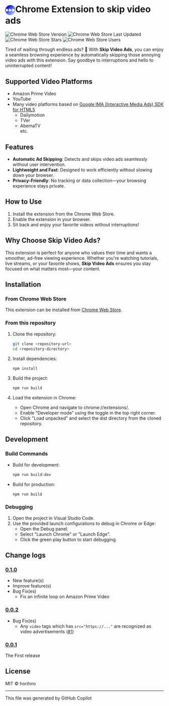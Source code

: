 # <img src="./img/icon128.png" width="32px" valign="middle">Chrome Extension to skip video ads
![Chrome Web Store Version](https://img.shields.io/chrome-web-store/v/opefhnepdmgkkacfdmhjnljkflelamon)
![Chrome Web Store Last Updated](https://img.shields.io/chrome-web-store/last-updated/opefhnepdmgkkacfdmhjnljkflelamon)
![Chrome Web Store Stars](https://img.shields.io/chrome-web-store/stars/opefhnepdmgkkacfdmhjnljkflelamon)
![Chrome Web Store Users](https://img.shields.io/chrome-web-store/users/opefhnepdmgkkacfdmhjnljkflelamon)

Tired of waiting through endless ads? 🚀 With **Skip Video Ads**, you can enjoy a seamless browsing experience by automatically skipping those annoying video ads with this extension. Say goodbye to interruptions and hello to uninterrupted content!

## Supported Video Platforms
  - Amazon Prime Video
  - YouTube
  - Many video platforms based on [Google IMA (Interactive Media Ads) SDK for HTML5](https://developers.google.com/interactive-media-ads/docs/sdks/html5/)
    - Dailymotion
    - TVer
    - AbemaTV  
      etc.

## Features
  - **Automatic Ad Skipping**: Detects and skips video ads seamlessly without user intervention.
  - **Lightweight and Fast**: Designed to work efficiently without slowing down your browser.
  - **Privacy-Friendly**: No tracking or data collection—your browsing experience stays private.

## How to Use
  1. Install the extension from the Chrome Web Store.
  2. Enable the extension in your browser.
  3. Sit back and enjoy your favorite videos without interruptions!

## Why Choose Skip Video Ads?
This extension is perfect for anyone who values their time and wants a smoother, ad-free viewing experience. Whether you're watching tutorials, live streams, or your favorite shows, **Skip Video Ads** ensures you stay focused on what matters most—your content.

## Installation

### From Chrome Web Store
This extension can be installed from [Chrome Web Store](https://chromewebstore.google.com/detail/opefhnepdmgkkacfdmhjnljkflelamon).


### From this repository
1. Clone the repository:
   ```sh
   git clone <repository-url>
   cd <repository-directory>

2. Install dependencies:
   ```sh
   npm install
   ```

3. Build the project:
   ```sh
   npm run build
   ```

4. Load the extension in Chrome:
   - Open Chrome and navigate to chrome://extensions/.
   - Enable "Developer mode" using the toggle in the top right corner.
   - Click "Load unpacked" and select the dist directory from the cloned repository.

## Development
### Build Commands
- Build for development:
  ```sh
  npm run build:dev
  ```

- Build for production:
  ```sh
  npm run build
  ```

### Debugging
1. Open the project in Visual Studio Code.
2. Use the provided launch configurations to debug in Chrome or Edge:
   - Open the Debug panel.
   - Select "Launch Chrome" or "Launch Edge".
   - Click the green play button to start debugging.

## Change logs

### [0.1.0](https://github.com/horihiro/SkipVideoAds-ChromeExtension/releases/tag/0.1.0)
  - New feature(s)
  - Improve feature(s)
  - Bug Fix(es)
    - Fix an infinite loop on Amazon Prime Video

### [0.0.2](https://github.com/horihiro/SkipVideoAds-ChromeExtension/releases/tag/0.0.2)
  - Bug Fix(es)
    - Any `video` tags which has `src="https://..."` are recognized as video advertisements ([#1](https://github.com/horihiro/SkipVideoAds-ChromeExtension/issues/1))

### [0.0.1](https://github.com/horihiro/SkipVideoAds-ChromeExtension/releases/tag/0.0.1)
The First release

## License
MIT © horihiro

----

This file was generated by GitHub Copilot
